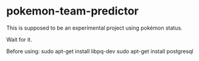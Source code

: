 # pokemon-team-predictor

This is supposed to be an experimental project using pokémon status. 

Wait for it.

Before using: 
sudo apt-get install libpq-dev
sudo apt-get install postgresql
